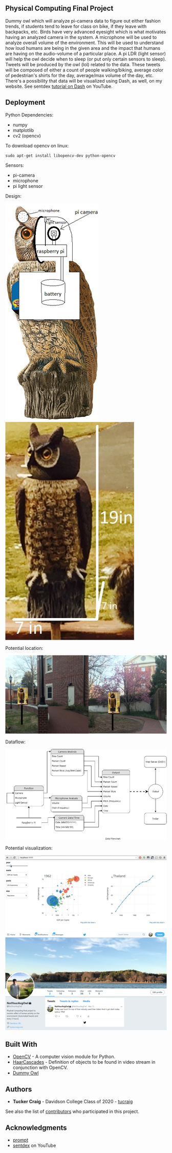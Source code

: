 ## Physical Computing Final Project
Dummy owl which will analyze pi-camera data to figure out either fashion trends, if students tend to leave for class on bike, if they leave with backpacks, etc. Birds have very advanced eyesight which is what motivates having an analyzed camera in the system. A microphone will be used to analyze overall volume of the environment. This will be used to understand how loud humans are being in the given area and the impact that humans are having on the audio-volume of a particular place. A pi LDR (light sensor) will help the owl decide when to sleep (or put only certain sensors to sleep). Tweets will be produced by the owl (lol) related to the data. These tweets will be composed of either a count of people walking/biking, average color of pedestrian's shirts for the day, average/max volume of the day, etc. There's a possibility that data will be visualized using Dash, as well, on my website. See sentdex [tutorial on Dash](https://www.youtube.com/watch?v=J_Cy_QjG6NE&list=PLQVvvaa0QuDfsGImWNt1eUEveHOepkjqt) on YouTube.

## Deployment

Python Dependencies:

- numpy
- matplotlib
- cv2 (opencv)

To download opencv on linux:

```
sudo apt-get install libopencv-dev python-opencv
```

Sensors:

- pi-camera
- microphone
- pi light sensor

Design:

![alt text](/proposal/design-1.jpg "design-1") ![alt text](design-2.jpg "design-2")

Potential location:

![alt text](/proposal/location.jpg "potential location")

Dataflow:

![alt text](/proposal/dataflow.png "dataflow")

Potential visualization:

![alt text](/proposal/potential-viz.gif "potential viz")
![alt text](/proposal/twitter.png "potential twitter")

## Built With

* [OpenCV](https://opencv.org/) - A computer vision module for Python.
* [HaarCascades](https://github.com/opencv/opencv/tree/master/data/haarcascades) - Definition of objects to be found in video stream in conjunction with OpenCV.
* [Dummy Owl](https://www.amazon.com/gp/product/B0000AX52C/ref=s9u_wsim_gw_i1?ie=UTF8&fpl=fresh&pd_rd_i=B0000AX52C&pd_rd_r=f4a53eb7-3143-11e8-bb6d-df8617f41b33&pd_rd_w=8C0wE&pd_rd_wg=RXqoN&pf_rd_m=ATVPDKIKX0DER&pf_rd_s=&pf_rd_r=R3BY51ZJHCSKEH12TM6T&pf_rd_t=36701&pf_rd_p=e6624b56-7cc1-411f-9d12-9cc8feb6c214&pf_rd_i=desktop)

## Authors

* **Tucker Craig** - Davidson College Class of 2020 - [tucraig](https://github.com/tucraig)

See also the list of [contributors](https://github.com/tucraig/phys-comp-final/contributors) who participated in this project.

## Acknowledgments

* [prompt](https://docs.google.com/document/d/e/2PACX-1vQklaunRcSSlpSk-DiuoAwtUCr8A_91_vcj5n6xWuxzLRZ0zWeHhpuZyv9fxnLSLjG3j-L8xEPxtKOM/pub)
* [sentdex](https://www.youtube.com/channel/UCfzlCWGWYyIQ0aLC5w48gBQ) on YouTube
